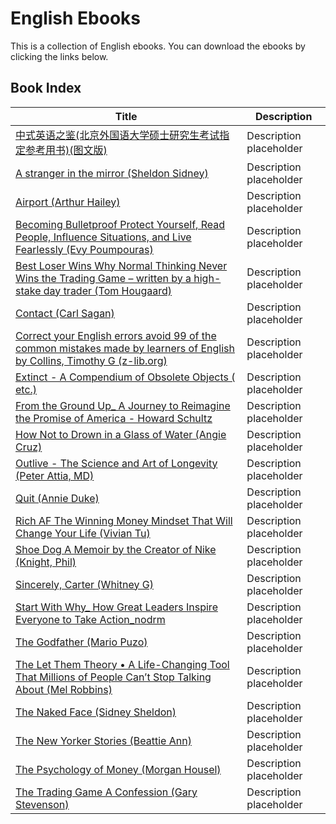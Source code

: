 # English Ebooks

This is a collection of English ebooks. You can download the ebooks by clicking the links below.

## Book Index

| Title | Description |
| --- | --- |
| [中式英语之鉴(北京外国语大学硕士研究生考试指定参考用书)(图文版)](./%E4%B8%AD%E5%BC%8F%E8%8B%B1%E8%AF%AD%E4%B9%8B%E9%89%B4(%E5%8C%97%E4%BA%AC%E5%A4%96%E5%9B%BD%E8%AF%AD%E5%A4%A7%E5%AD%A6%E7%A1%95%E5%A3%AB%E7%A0%94%E7%A9%B6%E7%94%9F%E8%80%83%E8%AF%95%E6%8C%87%E5%AE%9A%E5%8F%82%E8%80%83%E7%94%A8%E4%B9%A6)(%E5%9B%BE%E6%96%87%E7%89%88).epub) | Description placeholder |
| [A stranger in the mirror (Sheldon Sidney)](./A%20stranger%20in%20the%20mirror%20(Sheldon%20Sidney)%20.epub) | Description placeholder |
| [Airport (Arthur Hailey)](./Airport%20(Arthur%20Hailey)%20.epub) | Description placeholder |
| [Becoming Bulletproof Protect Yourself, Read People, Influence Situations, and Live Fearlessly (Evy Poumpouras)](./Becoming%20Bulletproof%20Protect%20Yourself,%20Read%20People,%20Influence%20Situations,%20and%20Live%20Fearlessly%20(Evy%20Poumpouras)%20.epub) | Description placeholder |
| [Best Loser Wins Why Normal Thinking Never Wins the Trading Game – written by a high-stake day trader (Tom Hougaard)](./Best%20Loser%20Wins%20Why%20Normal%20Thinking%20Never%20Wins%20the%20Trading%20Game%20%E2%80%93%20written%20by%20a%20high-stake%20day%20trader%20(Tom%20Hougaard)%20.epub) | Description placeholder |
| [Contact (Carl Sagan)](./Contact%20(Carl%20Sagan)%20.epub) | Description placeholder |
| [Correct your English errors avoid 99 of the common mistakes made by learners of English by Collins, Timothy G (z-lib.org)](./Correct%20your%20English%20errors%20avoid%2099%20of%20the%20common%20mistakes%20made%20by%20learners%20of%20English%20by%20Collins,%20Timothy%20G%20(z-lib.org).epub) | Description placeholder |
| [Extinct - A Compendium of Obsolete Objects ( etc.)](./Extinct%20-%20A%20Compendium%20of%20Obsolete%20Objects%20(%20etc.).epub) | Description placeholder |
| [From the Ground Up_ A Journey to Reimagine the Promise of America - Howard Schultz](./From%20the%20Ground%20Up_%20A%20Journey%20to%20Reimagine%20the%20Promise%20of%20America%20-%20Howard%20Schultz.epub) | Description placeholder |
| [How Not to Drown in a Glass of Water (Angie Cruz)](./How%20Not%20to%20Drown%20in%20a%20Glass%20of%20Water%20(Angie%20Cruz)%20.epub) | Description placeholder |
| [Outlive - The Science and Art of Longevity (Peter Attia, MD)](./Outlive%20-%20The%20Science%20and%20Art%20of%20Longevity%20(Peter%20Attia,%20MD)%20.epub) | Description placeholder |
| [Quit (Annie Duke)](./Quit%20(Annie%20Duke)%20.epub) | Description placeholder |
| [Rich AF The Winning Money Mindset That Will Change Your Life (Vivian Tu)](./Rich%20AF%20The%20Winning%20Money%20Mindset%20That%20Will%20Change%20Your%20Life%20(Vivian%20Tu)%20.epub) | Description placeholder |
| [Shoe Dog A Memoir by the Creator of Nike (Knight, Phil)](./Shoe%20Dog%20A%20Memoir%20by%20the%20Creator%20of%20Nike%20(Knight,%20Phil)%20.epub) | Description placeholder |
| [Sincerely, Carter (Whitney G)](./Sincerely,%20Carter%20(Whitney%20G)%20.epub) | Description placeholder |
| [Start With Why_ How Great Leaders Inspire Everyone to Take Action_nodrm](./Start%20With%20Why_%20How%20Great%20Leaders%20Inspire%20Everyone%20to%20Take%20Action_nodrm.epub) | Description placeholder |
| [The Godfather (Mario Puzo)](./The%20Godfather%20(Mario%20Puzo)%20.epub) | Description placeholder |
| [The Let Them Theory • A Life-Changing Tool That Millions of People Can’t Stop Talking About (Mel Robbins)](./The%20Let%20Them%20Theory%20%E2%80%A2%20A%20Life-Changing%20Tool%20That%20Millions%20of%20People%20Can%E2%80%99t%20Stop%20Talking%20About%20(Mel%20Robbins)%20.epub) | Description placeholder |
| [The Naked Face (Sidney Sheldon)](./The%20Naked%20Face%20(Sidney%20Sheldon)%20.epub) | Description placeholder |
| [The New Yorker Stories (Beattie Ann)](./The%20New%20Yorker%20Stories%20(Beattie%20Ann)%20.epub) | Description placeholder |
| [The Psychology of Money (Morgan Housel)](./The%20Psychology%20of%20Money%20(Morgan%20Housel)%20.epub) | Description placeholder |
| [The Trading Game A Confession (Gary Stevenson)](./The%20Trading%20Game%20A%20Confession%20(Gary%20Stevenson)%20.epub) | Description placeholder |
